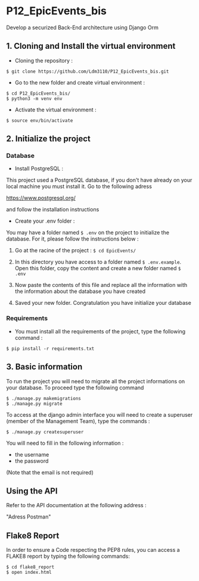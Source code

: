# P12_EpicEvents_bis
Develop a securized Back-End architecture using Django Orm 

## 1. Cloning and Install the virtual environment

- Cloning the repository :
```
$ git clone https://github.com/Ldm3110/P12_EpicEvents_bis.git
```

- Go to the new folder and create virtual environment :
```
$ cd P12_EpicEvents_bis/
$ python3 -m venv env 
```

- Activate the virtual environment :
```
$ source env/bin/activate
```

## 2. Initialize the project

### Database

- Install PostgreSQL :

This project used a PostgreSQL database, if you don't have already on your local machine you must
install it. Go to the following adress 

https://www.postgresql.org/

and follow the installation instructions

- Create your .env folder :

You may have a folder named ```$ .env``` on the project to initialize the database. For it, please follow the instructions
below :

1. Go at the racine of the project : ```$ cd EpicEvents/```


2. In this directory you have access to a folder named ``` $ .env.example ```. Open this folder, copy the content and
create a new folder named ```$ .env```


3. Now paste the contents of this file and replace all the information with the information about the database you have created


4. Saved your new folder. Congratulation you have initialize your database

### Requirements

- You must install all the requirements of the project, type the following command :
```
$ pip install -r requirements.txt
```

## 3. Basic information

To run the project you will need to migrate all the project informations on your database. To proceed type the following command

```
$ ./manage.py makemigrations
$ ./manage.py migrate
```

To access at the django admin interface you will need to create a superuser (member of the Management Team), type the commands :

```
$ ./manage.py createsuperuser
```

You will need to fill in the following information : 
- the username
- the password

(Note that the email is not required)


## Using the API

Refer to the API documentation at the following address :

"Adress Postman"

## Flake8 Report

In order to ensure a Code respecting the PEP8 rules, you can access a FLAKE8 report by typing the following commands:

```
$ cd flake8_report
$ open index.html
```
